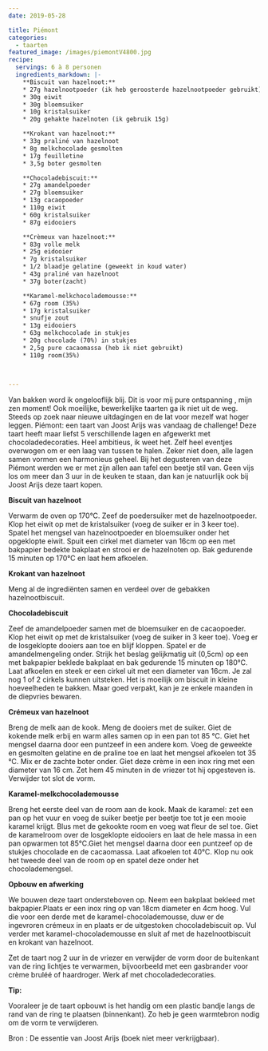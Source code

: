 ```yaml
---
date: 2019-05-28

title: Piémont
categories:
  - taarten
featured_image: /images/piemontV4800.jpg
recipe:
  servings: 6 à 8 personen
  ingredients_markdown: |-
    **Biscuit van hazelnoot:**
    * 27g hazelnootpoeder (ik heb geroosterde hazelnootpoeder gebruikt)
    * 30g eiwit
    * 30g bloemsuiker
    * 10g kristalsuiker
    * 20g gehakte hazelnoten (ik gebruik 15g)

    **Krokant van hazelnoot:**
    * 33g praliné van hazelnoot
    * 8g melkchocolade gesmolten
    * 17g feuilletine
    * 3,5g boter gesmolten

    **Chocoladebiscuit:**
    * 27g amandelpoeder
    * 27g bloemsuiker
    * 13g cacaopoeder
    * 110g eiwit
    * 60g kristalsuiker
    * 87g eidooiers

    **Crèmeux van hazelnoot:**
    * 83g volle melk
    * 25g eidooier
    * 7g kristalsuiker
    * 1/2 blaadje gelatine (geweekt in koud water)
    * 43g praliné van hazelnoot
    * 37g boter(zacht)

    **Karamel-melkchocolademousse:**
    * 67g room (35%)
    * 17g kristalsuiker
    * snufje zout
    * 13g eidooiers
    * 63g melkchocolade in stukjes
    * 20g chocolade (70%) in stukjes
    * 2,5g pure cacaomassa (heb ik niet gebruikt)
    * 110g room(35%)
 

 
---
```

Van bakken word ik ongelooflijk blij. Dit is voor mij pure ontspanning , mijn zen moment!
Ook moeilijke, bewerkelijke taarten ga ik niet uit de weg. Steeds op zoek naar nieuwe uitdagingen en de lat voor mezelf wat hoger leggen.
Piémont: een taart van Joost Arijs was vandaag de challenge!
Deze taart heeft maar liefst 5 verschillende lagen en afgewerkt met chocoladedecoraties.
Heel ambitieus, ik weet het. Zelf heel eventjes overwogen om er een laag van tussen te halen. Zeker niet doen, alle lagen samen vormen een harmonieus geheel.
Bij het degusteren van deze Piémont werden we er met zijn allen aan tafel een beetje stil van.
Geen vijs los om meer dan 3 uur in de keuken te staan, dan kan je natuurlijk ook bij Joost Arijs deze taart kopen.

<!--more-->

**Biscuit van hazelnoot**

Verwarm de oven op 170°C.
Zeef de poedersuiker met de hazelnootpoeder.
Klop het eiwit op met de kristalsuiker (voeg de suiker er in 3 keer toe).
Spatel het mengsel van hazelnootpoeder en bloemsuiker onder het opgeklopte eiwit.
Spuit een cirkel met diameter van 16cm op een met bakpapier bedekte bakplaat en strooi er de hazelnoten op.
Bak gedurende 15 minuten op 170°C en laat hem afkoelen.

**Krokant van hazelnoot**

Meng al de ingrediënten samen en verdeel over de gebakken hazelnootbiscuit.

**Chocoladebiscuit**

Zeef de amandelpoeder samen met de bloemsuiker en de cacaopoeder.
Klop het eiwit op met de kristalsuiker (voeg de suiker in 3 keer toe).
Voeg er de losgeklopte dooiers aan toe en blijf kloppen.
Spatel er de amandelmengeling onder.
Strijk het beslag gelijkmatig uit (0,5cm) op een met bakpapier beklede bakplaat en bak gedurende 15 minuten op 180°C.
Laat afkoelen en steek er een cirkel uit met een diameter van 16cm.
Je zal nog 1 of 2 cirkels kunnen uitsteken.
Het is moeilijk om biscuit in kleine hoeveelheden te bakken.
Maar goed verpakt, kan je ze enkele maanden in de diepvries bewaren.


**Crémeux van hazelnoot**

Breng de melk aan de kook.Meng de dooiers met de suiker. Giet de kokende melk erbij en warm alles samen op in een pan tot 85 °C. Giet het mengsel daarna door een puntzeef in een andere kom.Voeg de geweekte en gesmolten gelatine en de praline toe en laat het mengsel afkoelen tot 35 °C. Mix er de zachte boter onder.Giet deze crème in een inox ring met een diameter van 16 cm. Zet hem 45 minuten in de vriezer tot hij opgesteven is. Verwijder tot slot de vorm.


**Karamel-melkchocolademousse**

Breng het eerste deel van de room aan de kook.
Maak de karamel: zet een pan op het vuur en voeg de suiker beetje per beetje toe tot je een mooie karamel krijgt.
Blus met de gekookte room en voeg wat fleur de sel toe.
Giet de karamelroom over de losgeklopte eidooiers en laat de hele massa in een pan opwarmen tot 85°C.Giet het mengsel daarna door een puntzeef op de stukjes chocolade en de cacaomassa. Laat afkoelen tot 40°C.
Klop nu ook het tweede deel van de room op en spatel deze onder het chocolademengsel.

**Opbouw en afwerking**

We bouwen deze taart ondersteboven op.
Neem een bakplaat bekleed met bakpapier.Plaats er een inox ring op van 18cm diameter en 4cm hoog.
Vul die voor een derde met de karamel-chocolademousse, duw er de ingevroren crémeux in en plaats er de uitgestoken chocoladebiscuit op. Vul verder met karamel-chocolademousse en sluit af met de hazelnootbiscuit en krokant van hazelnoot.

Zet de taart nog 2 uur in de vriezer en verwijder de vorm door de buitenkant van de ring lichtjes te verwarmen, bijvoorbeeld met een gasbrander voor crème bruléé of haardroger.
Werk af met chocoladedecoraties.

<b>Tip:</b>

Vooraleer je de taart opbouwt is het handig om een plastic bandje langs de rand van de ring te plaatsen (binnenkant). Zo heb je geen warmtebron nodig om de vorm te verwijderen.

Bron : De essentie van Joost Arijs (boek niet meer verkrijgbaar).